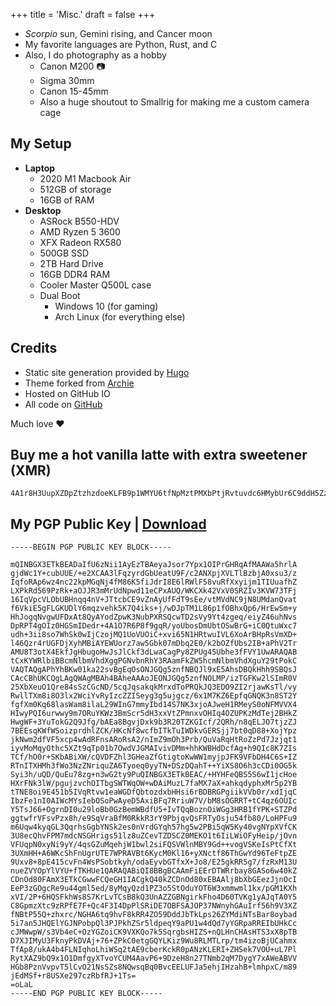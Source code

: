 +++
title = 'Misc.'
draft = false
+++

- _Scorpio_ sun, Gemini rising, and Cancer moon
- My favorite languages are Python, Rust, and C
- Also, I do photography as a hobby
  - Canon M200 📷
  - Sigma 30mm
  - Canon 15-45mm
  - Also a huge shoutout to Smallrig for making me a custom camera cage

## My Setup

- **Laptop**
  - 2020 M1 Macbook Air
  - 512GB of storage
  - 16GB of RAM
- **Desktop**
  - ASRock B550-HDV
  - AMD Ryzen 5 3600
  - XFX Radeon RX580
  - 500GB SSD
  - 2TB Hard Drive
  - 16GB DDR4 RAM
  - Cooler Master Q500L case
  - Dual Boot
    - Windows 10 (for gaming)
    - Arch Linux (for everything else)

## Credits

- Static site generation provided by [Hugo](https://gohugo.io)
- Theme forked from [Archie](https://github.com/athul/archie)
- Hosted on GitHub IO
- All code on [GitHub](https://github.com/jadens-arc/jadens-arc.github.io)

Much love ❤️

## Buy me a hot vanilla latte with extra sweetener (XMR)

```
4A1r8H3UupXZDpZtzhzdoeKLFB9p1WMYU6tfNpMztPMXbPtjRvtuvdc6HMybUr6C9ddH5ZzhRPefoTsmWk3vkpbtE98jGVb
```

## My PGP Public Key | [Download](/AC34D646B6DACBC1804A8EB0E349190839CE77CD.asc)

```
-----BEGIN PGP PUBLIC KEY BLOCK-----

mQINBGX3ETkBEADaIfU6zNii1AyEzTBAeyaJsor7Ypx1OIPrGHRqAfMAAWa5hrlA
gjdWc1Y+cubUUE/+e2XCAA3lFqzyrdGbUeatU9F/c2ANXpjXVLTlBzbjA0xsu3/z
IqfoRAp6wz4nc22kpMGqNj4fM86K5fiJdrI8E6lRWlF58vuRfXxyijm1TIUuafhZ
LXPkRd569PzRk+aOJJR3mMrUdNpwd11eCPxAUQ/WKCXk42VxV0SRZIv3KVW73TFj
16IqVpcVLObUBHnqq4nV+JTtcbCE9vZnAyUfFdT9sEe/vtMVdNC9jN8UMdanQvat
f6VkiE5gFLGKUDlY6mqzvehk5K7Q4iks+j/wDJpTM1L86p1fOBhxQp6/HrEwSm+y
HhJogqNvgwUFDxAt8QyAYodZpwK3NubPXRSQcwTD2sVy9Yt4zgeq/eiyZ46uhNvs
DpRPT4gOIz0HGSmIDedr+4A1O7R6P8f9gqR/yoUbosDmUbtOSwBrG+iC0QtuWxc7
udh+3ii8so7WhSk0wIjCzojMQ1UoVUOiC+xvi65N1HRtwuIVL6XoArBHpRsVmXD+
l46Qzr4rUGFDjXyhMBiAYEWUorz7aw5Gbk07mDbq2E0/k2bOZfUbs2IB+aPhV2Tr
AMU8T3otX4EkfJgHbugoHwJsJlCkf3dLwaCagPy8ZPUg45Ubhe3fFVY1UwARAQAB
tCxKYWRlbiBBcmNlbmVhdXggPGNvbnRhY3RAamFkZW5hcmNlbmVhdXguY29tPokC
VAQTAQgAPhYhBKw01ka22svBgEqOsONJGQg5znfNBQJl9xE5AhsDBQkHhh9SBQsJ
CAcCBhUKCQgLAgQWAgMBAh4BAheAAAoJEONJGQg5znfNOLMP/izTGFKw2lSImR0V
25XbXeuO1Qre84sSzCGcND/5cqJqsakqkMrxdToPRQkJQ3EDO9ZI2rjawKsTl/vy
RwllTXm8i8O3lx2WciYvRyIzcZZISeyg3g5ujgcz/6x1M7KZ6EpfqGNQK3n8ST2Y
fgfXm0Kq68lasWam8ilaL29WInG7mmyIbd14S7NK3xjoAJweH1RMeyS0oNFMVVX4
HIwyPQI6urwwy9m7ORuYKWz3BmScr5dH3xxVtZPmnxvOHIq4OZUPKzMdTej2BHkZ
HwgWF+3YuTokG2Q9Jfg/bAEa8BgvjDxk9b3R20TZKGIcf/2QRh/n8qELJO7tjzZJ
7BEEsqKWfWSoizprdhlZCK/HKcNf8wcfbITkTuIWDkvGERSjj7bt0qD88+XojYpz
jkNwm2dfVF5xcp4wAdRFnsARoRsA2/nImZ9mOh3Prb/QuVaRqHtRoZzPd7Jzjqt1
iyvMoMqyOthc5XZt9qTp01b7OwdVJGMAIvivDMm+hhKWBHdDcfAg+h9QIc8K7ZIs
TCf/hO0r+SKbABiXW/cQVDFZhl3GHeaZfGtigtoKwWW1myjpJFK9VFbDH4C6S+IZ
RTnITXHMh3fWo3NzZNriquZA6Tyoeq0yyTN+DSzDQahT++YiXS8O6h3cCDi0OG5k
Syi3h/uQD/QuEu78zg+n3wG2ty9PuQINBGX3ETkBEAC/+HYHFeQBS5S6wI1jcHoe
HXrFNk3lW/pgujzvchOITbgSWTWqOW+wDAiMuzL7faMX7aX+ahkqdyphxMr5p2YB
tTNE8oi9E451b5IVqRtvw1eaWGDfQbtozdxbHHsi6rBDBRGPgiikVVb0r/xdIjqC
IbzFe1nI0AIWcMYsIebOSoPwAyeD5AxiBFq7RriuW7V/bM8sOGRRT+tC4qz6OUIc
Y5TsJ66+OgrnDI0u29loBb0GzBemWBdfU5+IvTQqBoznOiWGg3HRB1fYPK+STZPd
ggtwfrVFsvPzx8h/e9SqVraBfM0RkkR3rY9PbjqvQsFRTyOsju54fb80/LoHPFu9
m6Uqw4kyqGL3QqrhsGgbYNSk2es0nVrdGYqh57hg5w2PBi5qW5Ky40vgNYpXVfCK
3U8ecQhvFPM7mdcNSGHrigs51lz8uZCevTZDSCZ0MEKO1t6IiLWiOFyHeip/jOvn
VFUqpN0xyNi9yY/4qsGZuMqehjW1bwl2siFQSVWlnMBY9Gd++vogVSKeIsPtCfXt
3UXmHH+A6WKcShFnUgrUTE7WPRAVBt6KycM0Kl16+yXNctf86ThGwYd96TeFtpZE
9Uxv8+8pE415cvFn4WsPSobtkyh/odaEyvbGTfxX+Jo8/E25gkRR5g7/fzRxM13U
nueZVYOpYlVYU+fTKHUe1QARAQABiQI8BBgBCAAmFiEErDTWRrbay8GASo6w40kZ
CDnOd80FAmX3ETkCGwwFCQeGH1IACgkQ40kZCDnOd80xEBAAlj8bXbGEezJjnOcI
EeP3zGOgcRe9u44gml5ed/8yMqyQzd1PZ3o5StOduYOT6W3xmmwml1kx/pGM1KXh
xVI/2P+6HQSFkhWs8S7KrLvTCsB8kQ3UnAZZGBNgirkFho4D60TVKg1yAJqTA0Y5
C8GpmzXtc9zRPfE7F+Qc4F3I4DpPlSRiDE7OBFSAJOP37NWnyhGAuIrf56h9V3XZ
fNBtP55Q+zhxrc/NGHA6tq9hvF8kRR4ZO59DddJbTkLps26ZYMdiNTsBar8oybad
5i7an5JHQElYGJNPobpQl3PJPkhZSr5ldpeqY9aPU1w4dQd7yYGRpaRREIbUHkCc
cJMWwpW/s3Vb4eC+OzYGZoiCK9VXKQo7k5SqrgbsHIZS+nQLHnCHAsHTS3xX8pTB
D7XJIMyU3FknyPkDVAj+76+ZPkC0etgGQYLKiz9Wu8RLMTLrp/tm4izoBjUCahmx
TfAp8/ukA4b4FLNIqhoLhiWSq2tAE9cberKckR0pANzKLERI+ZHSek7VOU+uL7Pl
RytXAZ9bQ9x1O1DmfgyXTvoYCUM4AavP6+9DzeH8n27TNmb2qM7DygY7xAWeABVV
HGb8PznVvpvT5lCvO21NsSZs8NQwsqBq0BvcEELUFJa5ehjIHzahB+lmhpxC/m89
jEdMSf+r8USXe297czRbfRJ+1Ts=
=oLaL
-----END PGP PUBLIC KEY BLOCK-----
```
